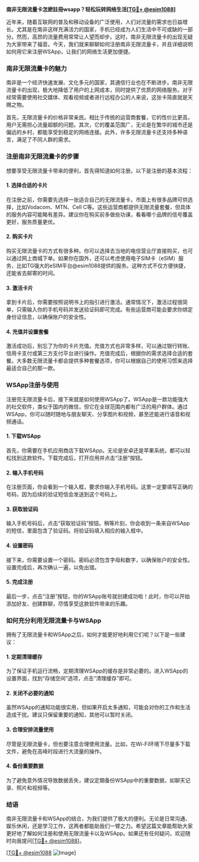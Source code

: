 **南非无限流量卡怎麽註冊wsapp？轻松玩转网络生活[[TG💪+ @esim1088](https://t.me/s/esim1088)]**

近年来，随着互联网的普及和移动设备的广泛使用，人们对流量的需求也日益增长。尤其是在南非这样充满活力的国家，手机已经成为人们生活中不可或缺的一部分。然而，高昂的流量费用常常让人望而却步。这时，南非无限流量卡的出现无疑为大家带来了福音。今天，我们就来聊聊如何注册南非无限流量卡，并且详细说明如何用它来注册WSApp，让我们的网络生活更加便捷。

### 南非无限流量卡的魅力

南非是一个经济快速发展、文化多元的国家，其通信行业也在不断进步。南非无限流量卡的出现，极大地降低了用户的上网成本，同时提供了优质的网络服务。对于经常需要使用社交媒体、观看视频或者进行远程办公的人来说，这张卡简直就是天赐之物。

首先，无限流量卡的价格非常亲民。相比于传统的运营商套餐，它的性价比更高，用户无需担心流量超额的问题。其次，它的覆盖范围广，无论是在繁华的城市还是偏远的乡村，都能享受到稳定的网络连接。此外，许多无限流量卡还支持多种语言，满足了不同人群的需求。

### 注册南非无限流量卡的步骤

想要享受无限流量卡带来的便利，首先得知道如何注册。以下是注册的基本流程：

#### 1. 选择合适的卡片

在注册之前，你需要先选择一张适合自己的无限流量卡。市面上有很多品牌可供选择，比如Vodacom、MTN、Cell C等。这些运营商都提供无限流量套餐，但具体的服务内容可能略有差异。建议你在购买前多做些功课，看看哪个品牌的信号覆盖更好，服务质量更优。

#### 2. 购买卡片

购买无限流量卡的方式有很多种。你可以选择去当地的电信营业厅直接购买，也可以通过网上商城下单。如果你在国外，还可以考虑使用电子SIM卡（eSIM）服务，比如TG强大的eSIM平台@esim1088提供的服务。这种方式不仅方便快捷，还能省去邮寄的时间。

#### 3. 激活卡片

拿到卡片后，你需要按照说明书上的指引进行激活。通常情况下，激活过程很简单，只需输入你的手机号码并发送验证码即可完成。有些运营商可能会要求你绑定身份证信息，以确保账户的安全性。

#### 4. 充值并设置套餐

激活成功后，别忘了为你的卡片充值。充值方式也非常多样，可以通过银行转账、信用卡支付或第三方支付平台进行操作。充值完成后，根据你的需求选择合适的套餐。大多数无限流量卡都会提供多种套餐选项，你可以根据自己的使用习惯来选择最适合自己的那一款。

### WSApp注册与使用

注册完无限流量卡后，接下来就是如何使用WSApp了。WSApp是一款功能强大的社交软件，类似于国内的微信，但它在全球范围内都有广泛的用户群体。通过WSApp，你可以随时随地与朋友聊天、分享图片和视频，甚至还能进行语音和视频通话。

#### 1. 下载WSApp

首先，你需要在手机应用商店下载WSApp。无论是安卓还是苹果系统，都可以轻松找到这款软件。下载完成后，打开应用并点击“注册”按钮。

#### 2. 输入手机号码

在注册页面，你会看到一个输入框，要求你输入手机号码。这里一定要填写正确的号码，因为后续的验证短信会发送到这个号码上。

#### 3. 获取验证码

输入手机号码后，点击“获取验证码”按钮。稍等片刻，你会收到一条来自WSApp的短信，里面包含了验证码。将验证码填入相应的输入框中。

#### 4. 设置密码

接下来，你需要设置一个密码。密码必须包含字母和数字，以确保账户的安全性。设置完成后，再次确认一遍，以免出错。

#### 5. 完成注册

最后一步，点击“注册”按钮，你的WSApp账号就创建成功啦！此时，你可以开始添加好友、创建群聊，尽情享受这款软件带来的乐趣。

### 如何充分利用无限流量卡与WSApp

拥有了无限流量卡和WSApp之后，如何才能更好地利用它们呢？以下是一些建议：

#### 1. 定期清理缓存

为了保证手机运行流畅，定期清理WSApp的缓存是非常必要的。进入WSApp的设置界面，找到“存储空间”选项，点击“清理缓存”即可。

#### 2. 关闭不必要的通知

虽然WSApp的通知功能很实用，但如果开启太多通知，可能会对你的工作和生活造成干扰。建议只保留重要的通知，其他可以暂时关闭。

#### 3. 合理安排流量使用

尽管是无限流量卡，但也要注意合理使用流量。比如，在Wi-Fi环境下尽量多下载文件，避免在高峰时段进行大流量的操作。

#### 4. 备份重要数据

为了避免意外情况导致数据丢失，建议定期备份WSApp中的重要数据，如聊天记录、照片和视频等。

### 结语

南非无限流量卡和WSApp的结合，为我们提供了极大的便利。无论是日常沟通、娱乐休闲，还是学习工作，这两者都能助我们一臂之力。希望这篇文章能帮助大家更好地了解如何注册和使用无限流量卡以及WSApp。如果还有任何疑问，欢迎随时向我提问[[TG💪+ @esim1088](https://t.me/s/esim1088)]。

[[TG💪+ @esim1088](https://t.me/s/esim1088) ![Image](https://i.postimg.cc/4NQfJmqS/Snipaste-2025-05-13-00-14-12.png)]